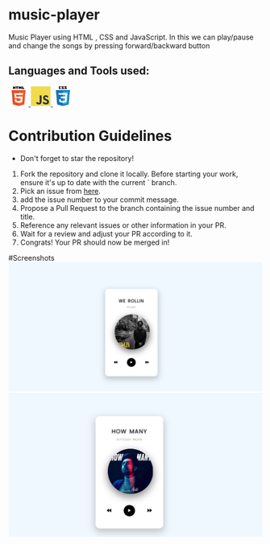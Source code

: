 # music-player
Music Player using HTML , CSS and JavaScript. 
In this we can play/pause and change the songs by pressing forward/backward button

<h2 align='left'> Languages and Tools used:</h2>
<p align='left'> 
<a href="https://www.w3.org/html/" target="_blank"> <img src="https://raw.githubusercontent.com/devicons/devicon/master/icons/html5/html5-original-wordmark.svg" alt="html" width="40" height="40"/> </a>
<a href="https://developer.mozilla.org/en-US/docs/Web/JavaScript" target="_blank"> <img src="https://raw.githubusercontent.com/devicons/devicon/master/icons/javascript/javascript-original.svg" alt="javascript" width="40" height="40"/> </a>
<a href="https://www.w3schools.com/css/" target="_blank"> <img src="https://raw.githubusercontent.com/devicons/devicon/master/icons/css3/css3-original-wordmark.svg" alt="css3" width="40" height="40"/> </a> 
</p>


# Contribution Guidelines
- Don't forget to star the repository!

1. Fork the repository and clone it locally. Before starting your work, ensure it's up to date with the current ` branch.
2. Pick an issue from [here](https://github.com/kirtiraj22/music-player/issues). 
3. add the issue number to your commit message.
4. Propose a Pull Request to the branch containing the issue number and title.
5. Reference any relevant issues or other information in your PR.
6. Wait for a review and adjust your PR according to it.
7. Congrats! Your PR should now be merged in!


#Screenshots
![Screenshot](screenshots/ss-1.png)
![Screenshot](screenshots/ss-2.png)
